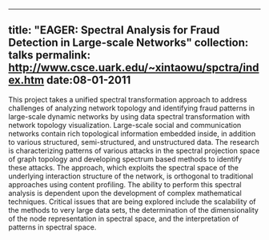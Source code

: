 
---
title: "EAGER: Spectral Analysis for Fraud Detection in Large-scale Networks"
collection: talks
permalink: http://www.csce.uark.edu/~xintaowu/spctra/index.htm
date:08-01-2011
---



This project takes a unified spectral transformation approach to address challenges of analyzing network topology and identifying fraud patterns in large-scale dynamic networks by using data spectral transformation with network topology visualization. Large-scale social and communication networks contain rich topological information embedded inside, in addition to various structured, semi-structured, and unstructured data. The research is characterizing patterns of various attacks in the spectral projection space of graph topology and developing spectrum based methods to identify these attacks. The approach, which exploits the spectral space of the underlying interaction structure of the network, is orthogonal to traditional approaches using content profiling. The ability to perform this spectral analysis is dependent upon the development of complex mathematical techniques. Critical issues that are being explored include the scalability of the methods to very large data sets, the determination of the dimensionality of the node representation in spectral space, and the interpretation of patterns in spectral space.
